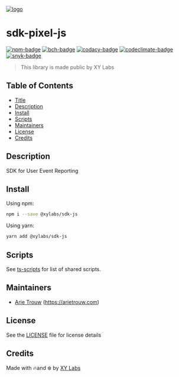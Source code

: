 [![logo][]](https://xylabs.com)

# sdk-pixel-js

[![npm-badge][]][npm-link]
[![bch-badge][]][bch-link]
[![codacy-badge][]][codacy-link]
[![codeclimate-badge][]][codeclimate-link]
[![snyk-badge][]][snyk-link]

> This library is made public by XY Labs

## Table of Contents

-   [Title](#sdk-pixel-js)
-   [Description](#description)
-   [Install](#install)
-   [Scripts](#scripts)
-   [Maintainers](#maintainers)
-   [License](#license)
-   [Credits](#credits)

## Description

SDK for User Event Reporting

## Install

Using npm:

```sh
npm i --save @xylabs/sdk-js
```

Using yarn:

```sh
yarn add @xylabs/sdk-js
```

## Scripts

See [ts-scripts](https://github.com/xylabs/ts-scripts/blob/main/README.md) for list of shared scripts.

## Maintainers

-   [Arie Trouw](https://github.com/arietrouw) (<https://arietrouw.com>)

## License

See the [LICENSE](LICENSE) file for license details

## Credits

Made with 🔥and ❄️ by [XY Labs](https://xylabs.com)

[logo]: https://cdn.xy.company/img/brand/XYPersistentCompany_Logo_Icon_Colored.svg

[main-build]: https://github.com/xylabs/sdk-js/actions/workflows/build-main.yml/badge.svg
[main-build-link]: https://github.com/xylabs/sdk-js/actions/workflows/build-main.yml
[beta-build]: https://github.com/xylabs/sdk-js/actions/workflows/build-beta.yml/badge.svg
[beta-build-link]: https://github.com/xylabs/sdk-js/actions/workflows/build-beta.yml

[npm-badge]: https://img.shields.io/npm/v/@xylabs/pixel.svg
[npm-link]: https://www.npmjs.com/package/@xylabs/pixel

[bch-badge]: https://bettercodehub.com/edge/badge/xylabs/sdk-pixel-js?branch=main
[bch-link]: https://bettercodehub.com/results/xylabs/sdk-pixel-js

[codacy-badge]: https://app.codacy.com/project/badge/Grade/c5405a253a0d489a98b2aa711c3c0824
[codacy-link]: https://www.codacy.com/gh/xylabs/sdk-pixel-js/dashboard?utm_source=github.com&utm_medium=referral&utm_content=xylabs/sdk-pixel-js&utm_campaign=Badge_Grade

[codeclimate-badge]: https://api.codeclimate.com/v1/badges/c926665bade6b2493e32/maintainability
[codeclimate-link]: https://codeclimate.com/github/xylabs/sdk-pixel-js/maintainability

[snyk-badge]: https://snyk.io/test/github/xylabs/sdk-pixel-js/badge.svg?targetFile=package.json
[snyk-link]: https://snyk.io/test/github/xylabs/sdk-pixel-js?targetFile=package.json
